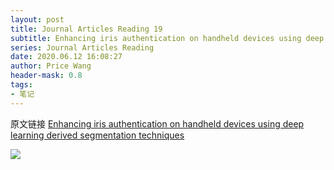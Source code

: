```yaml
---
layout: post
title: Journal Articles Reading 19
subtitle: Enhancing iris authentication on handheld devices using deep learning derived segmentation techniques
series: Journal Articles Reading
date: 2020.06.12 16:08:27
author: Price Wang
header-mask: 0.8
tags:
- 笔记
---
```


原文链接 [Enhancing iris authentication on handheld devices using deep learning derived segmentation techniques](https://ieeexplore.ieee.org/document/8326219)

<img class="post_img" src="{{ site.baseurl }}/img/post/{{ page.series }}/{{ page.title }}.png">
